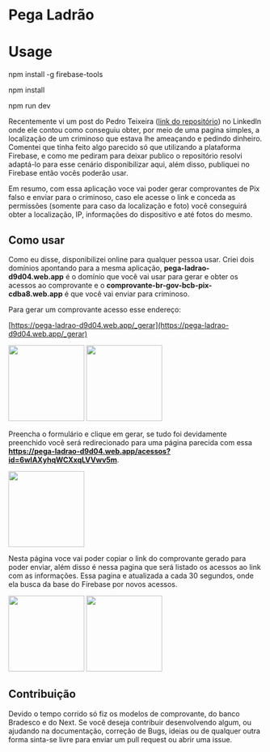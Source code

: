 # Pega Ladrão

# Usage
<p>npm install -g firebase-tools</p>
<p>npm install</p>
<p>npm run dev</p>



Recentemente vi um post do Pedro Teixeira ([link do repositório](https://github.com/PedroHBessa/backscan)) no LinkedIn onde ele contou como conseguiu obter, por meio de uma pagina simples, a localização de um criminoso que estava lhe ameaçando e pedindo dinheiro. Comentei que tinha feito algo parecido só que utilizando a plataforma Firebase, e como me pediram para deixar publico o repositório resolvi adaptá-lo para esse cenário disponibilizar aqui, além disso, publiquei no Firebase então vocês poderão usar.

Em resumo, com essa aplicação voce vai poder gerar comprovantes de Pix falso e enviar para o criminoso, caso ele acesse o link e conceda as permissões (somente para caso da localização e foto) você conseguirá obter a localização, IP, informações do dispositivo e até fotos do mesmo.

## Como usar

Como eu disse, disponibilizei online para qualquer pessoa usar. Criei dois domínios apontando para a mesma aplicação, **pega-ladrao-d9d04.web.app** é o domínio que você vai usar para gerar e obter os acessos ao comprovante e o **comprovante-br-gov-bcb-pix-cdba8.web.app** é que você vai enviar para criminoso.

Para gerar um comprovante acesso esse endereço:

[https://pega-ladrao-d9d04.web.app/_gerar](https://pega-ladrao-d9d04.web.app/_gerar)

<img src="./prints/1.png" style="width:150px;"/>
<img src="./prints/2.png" style="width:150px;"/>

Preencha o formulário e clique em gerar, se tudo foi devidamente preenchido você será redirecionado para uma página parecida com essa **https://pega-ladrao-d9d04.web.app/acessos?id=6wlAXyhqWCXxqLVVwv5m**.

<img src="./prints/3.png" style="width:150px;"/>

Nesta página voce vai poder copiar o link do comprovante gerado para poder enviar, além disso é nessa pagina que será listado os acessos ao link com as informações. Essa pagina e atualizada a cada 30 segundos, onde ela busca da base do Firebase por novos acessos.

<img src="./prints/4.png" style="width:150px;"/>
<img src="./prints/5.png" style="width:150px;"/>

## Contribuição

Devido o tempo corrido só fiz os modelos de comprovante, do banco Bradesco e do Next. Se você deseja contribuir desenvolvendo algum, ou ajudando na documentação, correção de Bugs, ideias ou de qualquer outra forma sinta-se livre para enviar um pull request ou abrir uma issue.
